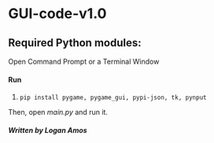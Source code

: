 # GUI-code-v1.0



<h2> Required Python modules: </h2>
Open Command Prompt or a Terminal Window


<h4> Run </h4>

1. `pip install pygame, pygame_gui, pypi-json,
tk, pynput`

Then, open _main.py_ and run it.


<h5> Written by Logan Amos </h5>


